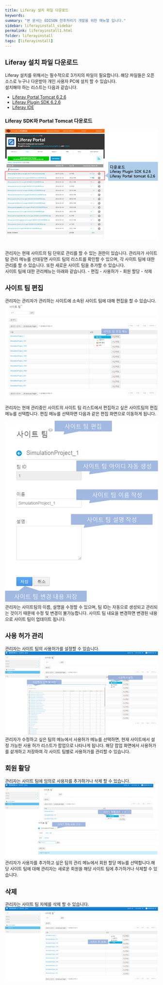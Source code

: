 ```yaml
---
title: Liferay 설치 파일 다운로드
keywords:
summary: "본 문서는 EDISON 전후처리기 개발을 위한 매뉴얼 입니다."
sidebar: liferayinstall_sidebar
permalink: liferayinstall1.html
folder: liferayinstall
tags: [liferayinstall]
---
```


## Liferay 설치 파일 다운로드
Liferay 설치를 위해서는 필수적으로 3가지의 파일이 필요합니다. 해당 파일들은 오픈소스로 누구나 다운받아 개인 사용자 PC에 설치 할 수 있습니다.<br>
설치해야 하는 리스트는 다음과 같습니다.
- [Liferay Portal Tomcat 6.2.6](https://sourceforge.net/projects/lportal/files/Liferay%20Portal/6.2.5%20GA6/)
- [Liferay Plugin SDK 6.2.6](https://sourceforge.net/projects/lportal/files/Liferay%20Portal/6.2.5%20GA6/)
- [Liferay IDE](https://sourceforge.net/projects/lportal/files/Liferay%20IDE/3.4.0/)

### Liferay SDK와 Portal Tomcat 다운로드
![capture](/images/workbench_dev/liferayinstall/1.png "다운로드 링크")<br>

<br>
관리자는 현재 사이트의 팀 단위로 관리를 할 수 있는 권한이 있습니다. 관리자가 사이트 탐 관리 메뉴를 선태갛면 사이트 팀의 리스트를 확인할 수 있으며, 각 사이트 팀에 대한 관리를 할 수 있습니다.
또한 새로운 사이트 팀을 추가할 수 있습니다.
<br>
사이트 팀에 대한 관리메뉴는 아래와 같습니다.
- 편집
- 사용허가
- 회원 할당
- 삭제

## 사이트 팀 편집
관리자는 관리자가 관리하는 사이트에 소속된 사이트 팀에 대해 편집을 할 수 있습니다.<br>
![capture](/images/manager/usermanagement/13.png "사이트팀 편집")<br>
<br>
관리자는 현재 관리중인 사이트의 사이트 팀 리스트에서 편집하고 싶은 사이트팀의 편집 메뉴를 선택합니다. 편집 메뉴를 선택하면 다음과 같은 편집 화면으로 이동하게 됩니다.<br>

![capture](/images/manager/usermanagement/14.png "사이트팀 편집 화면")<br>
관리자는 사이트팀의 이름, 설명을 수정할 수 있으며, 팀 ID는 자동으로 생성되고 관리되는 것이기 때문에 수정 및 변경이 불가능합니다. 사이트 팀 내요을 변경하면 변경된 내용으로 사이트 팀이 업데이트 됩니다.<br>

## 사용 허가 관리
관리자는 사이트 팀의 사용허가를 설정할 수 있습니다.<br>
![capture](/images/manager/usermanagement/15.png "사이트팀 사용허가 관리")<br>
관리자가 수정하고 싶은 팀의 메뉴에서 사용허가 메뉴를 선택하면, 현재 사이트에서 설정 가능한 사용 허가 리스트가 팝업으로 나타나게 됩니다. 해당 팝업 화면에서 사용허가를 섵개하고 저장하여 각 사이트 팀별로 사용허가를 관리할 수 있습니다.<br>

## 회원 활당
관리자는 사이트 팀에 임의로 사용자를 추가하거나 삭제 할 수 있습니다.<br>
![capture](/images/manager/usermanagement/16.png "사이트팀 사용자 할당")<br>
관리자가 사용자를 추가하고 싶은 팀의 관리 메뉴에서 회원 할당 메뉴를 선택합니다.해당 사이트 팀에 대해 관리자는 새로운 회원을 해당 사이트 팀에 추가하거나 삭제할 수 있습니다.<br>

## 삭제
관리자는 사이트 팀 자체를 삭제 할 수 있습니다.<br>
![capture](/images/manager/usermanagement/17.png "사이트팀 사용자 할당")<br>
